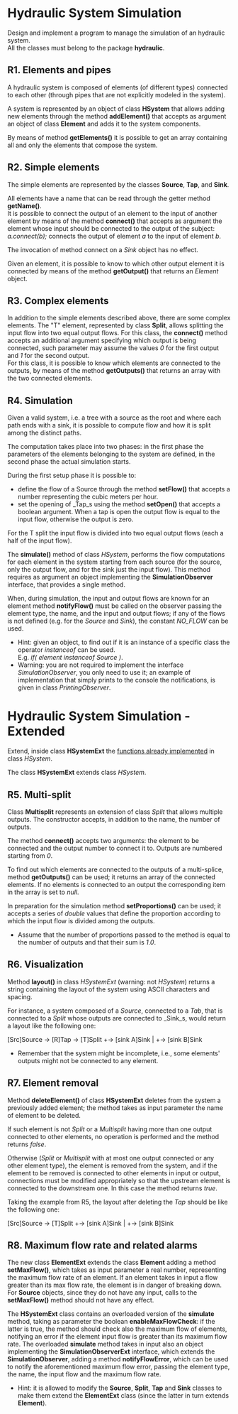 Hydraulic System Simulation
===========================

Design and implement a program to manage the simulation of an hydraulic system.  
All the classes must belong to the package **hydraulic**.

R1. Elements and pipes
----------------------

A hydraulic system is composed of elements (of different types) connected to each other (through pipes that are not explicitly modeled in the system).

A system is represented by an object of class **HSystem** that allows adding new elements through the method **addElement()** that accepts as argument an object of class **Element** and adds it to the system components.

By means of method **getElements()** it is possible to get an array containing all and only the elements that compose the system.

R2. Simple elements
-------------------

The simple elements are represented by the classes **Source**, **Tap**, and **Sink**.

All elements have a name that can be read through the getter method **getName()**.  
It is possible to connect the output of an element to the input of another element by means of the method **connect()** that accepts as argument the element whose input should be connected to the output of the subject: _a.connect(b);_ connects the output of element _a_ to the input of element _b_.

The invocation of method connect on a _Sink_ object has no effect.

Given an element, it is possible to know to which other output element it is connected by means of the method **getOutput()** that returns an _Element_ object.

R3. Complex elements
--------------------

In addition to the simple elements described above, there are some complex elements. The "T" element, represented by class **Split**, allows splitting the input flow into two equal output flows. For this class, the **connect()** method accepts an additional argument specifying which output is being connected, such parameter may assume the values _0_ for the first output and _1_ for the second output.  
For this class, it is possible to know which elements are connected to the outputs, by means of the method **getOutputs()** that returns an array with the two connected elements.

R4. Simulation
--------------

Given a valid system, i.e. a tree with a source as the root and where each path ends with a sink, it is possible to compute flow and how it is split among the distinct paths.

The computation takes place into two phases: in the first phase the parameters of the elements belonging to the system are defined, in the second phase the actual simulation starts.

During the first setup phase it is possible to:

*   define the flow of a Source through the method **setFlow()** that accepts a number representing the cubic meters per hour.
*   set the opening of _Tap_s using the method **setOpen()** that accepts a boolean argument. When a tap is open the output flow is equal to the input flow, otherwise the output is zero.

For the T split the input flow is divided into two equal output flows (each a half of the input flow).

The **simulate()** method of class _HSystem_, performs the flow computations for each element in the system starting from each source (for the source, only the output flow, and for the sink just the input flow). This method requires as argument an object implementing the **SimulationObserver** interface, that provides a single method.

When, during simulation, the input and output flows are known for an element method **notifyFlow()** must be called on the observer passing the element type, the name, and the input and output flows; if any of the flows is not defined (e.g. for the _Source_ and _Sink_), the constant _NO\_FLOW_ can be used.

*   Hint: given an object, to find out if it is an instance of a specific class the operator _instanceof_ can be used.  
    E.g. _if( element instanceof Source )_.
*   Warning: you are not required to implement the interface _SimulationObserver_, you only need to use it; an example of implementation that simply prints to the console the notifications, is given in class _PrintingObserver_.



Hydraulic System Simulation - **Extended**
==========================================

Extend, inside class **HSystemExt** the [functions already implemented](Requirements.html) in class _HSystem_.

The class **HSystemExt** extends class _HSystem_.

R5. Multi-split
---------------

Class **Multisplit** represents an extension of class _Split_ that allows multiple outputs. The constructor accepts, in addition to the name, the number of outputs.

The method **connect()** accepts two arguments: the element to be connected and the output number to connect it to. Outputs are numbered starting from _0_.

To find out which elements are connected to the outputs of a multi-splice, method **getOutputs()** can be used; it returns an array of the connected elements. If no elements is connected to an output the corresponding item in the array is set to _null_.

In preparation for the simulation method **setProportions()** can be used; it accepts a series of _double_ values that define the proportion according to which the input flow is divided among the outputs.

*   Assume that the number of proportions passed to the method is equal to the number of outputs and that their sum is _1.0_.

R6. Visualization
-----------------

Method **layout()** in class _HSystemExt_ (warning: not _HSystem_) returns a string containing the layout of the system using ASCII characters and spacing.

For instance, a system composed of a _Source_, connected to a _Tab_, that is connected to a _Split_ whose outputs are connected to _Sink_s, would return a layout like the following one:

\[Src\]Source -> \[R\]Tap -> \[T\]Split +-> \[sink A\]Sink
                                  | 
                                  +-> \[sink B\]Sink

*   Remember that the system might be incomplete, i.e., some elements' outputs might not be connected to any element.

R7. Element removal
-------------------

Method **deleteElement()** of class **HSystemExt** deletes from the system a previously added element; the method takes as input parameter the name of element to be deleted.

If such element is not _Split_ or a _Multisplit_ having more than one output connected to other elements, no operation is performed and the method returns _false_.

Otherwise (_Split_ or _Multisplit_ with at most one output connected or any other element type), the element is removed from the system, and if the element to be removed is connected to other elements in input or output, connections must be modified appropriately so that the upstream element is connected to the downstream one. In this case the method returns _true_.

Taking the example from R5, the layout after deleting the _Tap_ should be like the following one:

\[Src\]Source -> \[T\]Split +-> \[sink A\]Sink
                        |
                        +-> \[sink B\]Sink

R8. Maximum flow rate and related alarms
----------------------------------------

The new class **ElementExt** extends the class **Element** adding a method **setMaxFlow()**, which takes as input parameter a real number, representing the maximum flow rate of an element. If an element takes in input a flow greater than its max flow rate, the element is in danger of breaking down. For **Source** objects, since they do not have any input, calls to the **setMaxFlow()** method should not have any effect.

The **HSystemExt** class contains an overloaded version of the **simulate** method, taking as parameter the boolean **enableMaxFlowCheck**: if the latter is true, the method should check also the maximum flow of elements, notifying an error if the element input flow is greater than its maximum flow rate. The overloaded **simulate** method takes in input also an object implementing the **SimulationObserverExt** interface, which extends the **SimulationObserver**, adding a method **notifyFlowError**, which can be used to notify the aforementioned maximum flow error, passing the element type, the name, the input flow and the maximum flow rate.

*   Hint: it is allowed to modify the **Source**, **Split**, **Tap** and **Sink** classes to make them extend the **ElementExt** class (since the latter in turn extends **Element**).
